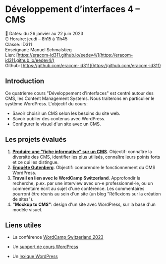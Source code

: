 # Développement d’interfaces 4 – CMS

📅 Dates: du 26 janvier au 22 juin 2023  
⏰ Horaire: jeudi – 8h15 à 11h45  
Classe: ID311  
Enseignant: Manuel Schmalstieg  
Lien: [https://eracom-id311.github.io/eedev4/](https://eracom-id311.github.io/eedev4/)  
Github: [https://github.com/eracom-id311](https://github.com/eracom-id311)


## Introduction

Ce quatrième cours "Développement d'interfaces" est centré autour des CMS, les Content Management Systems. Nous traiterons en particulier le système WordPress. L'objectif du cours:

- Savoir choisir un CMS selon les besoins du site web.
- Savoir publier des contenus avec WordPress.
- Configurer le visuel d'un site avec un CMS.

## Les projets évalués

1. **[Produire une "fiche informative" sur un CMS](https://eracom-id311.github.io/eedev4/fiches-informatives.html)**. Objectif: connaître la diversité des CMS, identifier les plus utilisés, connaître leurs points forts et ce qui les distingue.
2. **[Enquête Gutenberg](https://eracom-id311.github.io/eedev4/enquete-gutenberg.html)**. Objectif: comprendre le fonctionnement du CMS WordPress.
3. **Travail en lien avec le WordCamp Switzerland**. Approfondir la recherche, p.ex. par une interview avec un-e professionnel-le, ou un commentaire écrit au sujet d'une conférence. Les commentaires pourront être réunis au sein d'un site (un blog "Réflexions sur la création de sites").
4. **"Mockup to CMS"**: design d'un site avec WordPress, sur la base d'un modèle visuel.

## Liens utiles

- La conférence [WordCamp Switzerland 2023](https://switzerland.wordcamp.org/2023/)

- Un [support de cours WordPress](https://cours-web.ch/wp/)
- Un [lexique WordPress](http://cours-web.ch/wp-module-1/lexique.html)